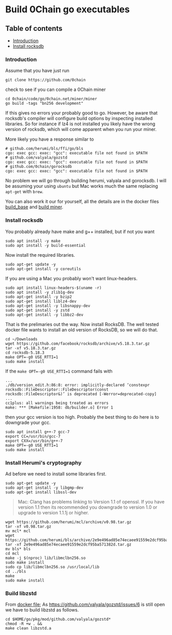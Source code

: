 # Build 0Chain go executables

## Table of contents

- [Introduction](#introduction)
- [Install rocksdb](#install-rocksdb)

### Introduction

Assume that you have just run
```shell
git clone https://github.com/0chain
```
check to see if you can compile a 0Chain miner
```shell
cd 0chain/code/go/0chain.net/miner/miner
go build -tags "bn256 development"
```
If this gives no errors your probably good to go. However, be aware that rocksdb's 
compiler will configure build options by inspecting installed libraries. So 
for instance if lz4 is not installed you likely have the wrong version of rocksdb, 
which will come apparent when you run your miner.

More likely you have a response similar to
```shell
# github.com/herumi/bls/ffi/go/bls
cgo: exec gcc: exec: "gcc": executable file not found in $PATH
# github.com/valyala/gozstd
cgo: exec gcc: exec: "gcc": executable file not found in $PATH
# github.com/0chain/gorocksdb
cgo: exec gcc: exec: "gcc": executable file not found in $PATH
````
No problem we will go through building herumi, valyala and gorocksdb. I will 
be assuming your using `ubuntu` but Mac works much the same replacing `apt-get` with `brew`.  

You can also work it our for yourself, all the details are in the docker files
[build_base](https://github.com/0chain/0chain/blob/master/docker.local/build.base/Dockerfile.build_base)
and [build miner](https://github.com/0chain/0chain/blob/master/docker.local/build.miner/Dockerfile).

### Install rocksdb

You probably already have make and g++ installed, but if not you want
```shell
sudo apt install -y make
sudo apt install -y build-essential
```
Now install the required libraries.
```shell
sudo apt-get update -y
sudo apt-get install -y coreutils
```
If you are using a Mac you probably won't want linux-headers.
```shell
sudo apt install linux-headers-$(uname -r)
sudo apt install -y zlib1g-dev
sudo apt-get install -y bzip2
sudo apt-get install liblz4-dev
sudo apt-get install -y libsnappy-dev
sudo apt-get install -y zstd
sudo apt-get install -y libbz2-dev

```
That is the prelimaries out the way. Now install RocksDB. The well
tested docker file wants to install an old version of RocksDB, 
so we will do that.
```shell
cd ~/Downloads
wget https://github.com/facebook/rocksdb/archive/v5.18.3.tar.gz
tar -xf v5.18.3.tar.gz
cd rocksdb-5.18.3
make OPT=-g0 USE_RTTI=1
sudo make install
```
If the `make OPT=-g0 USE_RTTI=1` command fails with 
```shell
...
./db/version_edit.h:86:8: error: implicitly-declared ‘constexpr rocksdb::FileDescriptor::FileDescriptor(const rocksdb::FileDescriptor&)’ is deprecated [-Werror=deprecated-copy]
...
cc1plus: all warnings being treated as errors
make: *** [Makefile:1958: db/builder.o] Error 1
```
then your gcc version is too high. Probably the best thing to do here is to downgrade your gcc.
```shell
sudo apt install g++-7 gcc-7
export CC=/usr/bin/gcc-7
export CXX=/usr/bin/g++-7
make OPT=-g0 USE_RTTI=1
sudo make install
```

### Install Herumi's cryptography

Ad before we need to install some libraries first.
```shell
sudo apt-get update -y
sudo apt-get install -y libgmp-dev
sudo apt-get install libssl-dev
```
> Mac: Clang has problems linking to Version 1.1 of openssl. If you have version 1.1 then its recommended 
> you downgrade to version 1.0 or upgrade to version 1.1.1j or higher.

```shell
wget https://github.com/herumi/mcl/archive/v0.98.tar.gz
tar -xf v0.98.tar.gz
mv mcl* mcl
wget https://github.com/herumi/bls/archive/2e9e496ad85e74ecaee91559e2dcf95ba571382d.tar.gz 
tar -xf 2e9e496ad85e74ecaee91559e2dcf95ba571382d.tar.gz
mv bls* bls 
cd mcl
make -j $(nproc) lib/libmclbn256.so 
sudo make install
sudo cp lib/libmclbn256.so /usr/local/lib 
cd ../bls
make 
sudo make install
```
### Build libzstd

From [docker file](https://github.com/0chain/0chain/blob/master/docker.local/build.miner/Dockerfile);
As https://github.com/valyala/gozstd/issues/6 is still open we have to build libzstd as follows.
```shell
cd $HOME/go/pkg/mod/github.com/valyala/gozstd* 
chmod -R +w . && 
make clean libzstd.a
```
